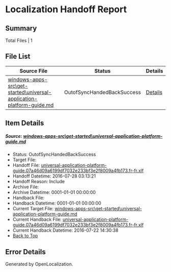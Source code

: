 # <a name='report-top'></a> Localization Handoff Report

## Summary
 Total Files | 1

## File List
 Source File | Status | Details 
 ----------- | ------ | ------- 
 [windows-apps-src\get-started\universal-application-platform-guide.md](https://github.com/Microsoft/windows-apps/blob/b77d4be4f908064f493d1ab03d9c4e0a9d5443f9/windows-apps-src/get-started/universal-application-platform-guide.md) | OutofSyncHandedBackSuccess | [Details](#01fbee12567b9dc2af80385d6421977a846c53e92688)

## Item Details
##### <a name='01fbee12567b9dc2af80385d6421977a846c53e92688'></a> Source: [windows-apps-src\get-started\universal-application-platform-guide.md](https://github.com/Microsoft/windows-apps/blob/b77d4be4f908064f493d1ab03d9c4e0a9d5443f9/windows-apps-src/get-started/universal-application-platform-guide.md)
* Status: OutofSyncHandedBackSuccess
* Target File: 
* Handoff File: [universal-application-platform-guide.07a46d09a6199df7032e233bf3e2f8009a4fb173.fr-fr.xlf](https://github.com/Microsoft/WDG.handoff/blob/209f5806c7780f6fec85d9322bea8b4ab3b39217/ol-handoff/Microsoft/windows-apps.fr-fr/master/universal-application-platform-guide.07a46d09a6199df7032e233bf3e2f8009a4fb173.fr-fr.xlf)
* Handoff Datetime: 2016-07-28 03:13:21
* Handoff Reason: Include
* Archive File: 
* Archive Datetime: 0001-01-01 00:00:00
* Handback File: 
* Handback Datetime: 0001-01-01 00:00:00
* Current Target File: [windows-apps-src\get-started\universal-application-platform-guide.md](https://github.com/Microsoft/windows-apps.fr-fr/blob/402eb0dc49711783fdbd768a93aa5456388b34d9/windows-apps-src/get-started/universal-application-platform-guide.md)
* Current Handback File: [universal-application-platform-guide.07a46d09a6199df7032e233bf3e2f8009a4fb173.fr-fr.xlf](https://github.com/Microsoft/WDG.handback/blob/e8019a4155f189676550d9d336a37921a9040b0d/ol-handback/Microsoft/windows-apps.fr-fr/master/universal-application-platform-guide.07a46d09a6199df7032e233bf3e2f8009a4fb173.fr-fr.xlf)
* Current Handback Datetime: 2016-07-22 14:30:38
* [Back to Top](#report-top)


## Error Details

Generated by OpenLocalization.
